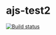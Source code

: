 # ajs-test2
[![Build status](https://ci.appveyor.com/api/projects/status/0l4hvhrg2nvejb73?svg=true)](https://ci.appveyor.com/project/ozkostay/ajs-test2)

